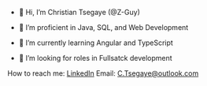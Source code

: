 - 👋 Hi, I’m Christian Tsegaye (@Z-Guy)

- 👀 I’m proficient in Java, SQL, and Web Development
- 🌱 I’m currently learning Angular and TypeScript
- 💞️ I’m looking for roles in Fullsatck development

How to reach me:
[LinkedIn](https://www.linkedin.com/in/christian-tsegaye/)
Email: C.Tsegaye@outlook.com
<!---
Z-Guy/Z-Guy is a ✨ special ✨ repository because its `README.md` (this file) appears on your GitHub profile.
You can click the Preview link to take a look at your changes.
--->
